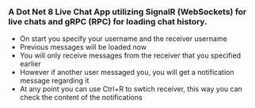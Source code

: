 ### A Dot Net 8 Live Chat App utilizing SignalR (WebSockets) for live chats and gRPC (RPC) for loading chat history.

- On start you specify your username and the receiver username
- Previous messages will be loaded now
- You will only receive messages from the receiver that you specified earlier
- However if another user messaged you, you will get a notification message regarding it
- At any point you can use Ctrl+R to swtich receiver, this way you can check the content of the notifications
